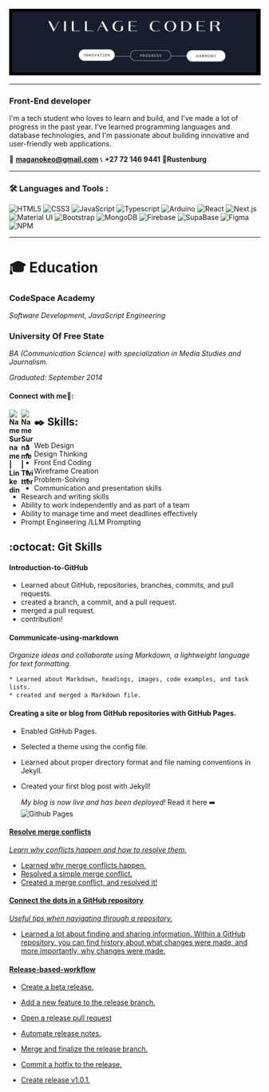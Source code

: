 


![My image](https://github.com/K-Magano/K-Magano/raw/main/header.png)

---

### Front-End developer

I'm a tech student who loves to learn and build, and I've made a lot of progress in the past year. 
I've learned programming languages and database technologies, and I'm passionate about building innovative and user-friendly web applications.

📧 **maganokeo@gmail.com** 📞 **+27 72 146 9441**  📍**Rustenburg**


---

### :hammer_and_wrench: Languages and Tools :
![HTML5](https://img.shields.io/badge/-HTML5-black?style=flat-circle&logo=html5&logoColor=E34F26)
![CSS3](https://img.shields.io/badge/-CSS3-black?style=flat-circle&logo=css3&logoColor=1572B6)
![JavaScript](https://img.shields.io/badge/-JavaScript-black?style=flat-circle&logo=javascript)
![Typescript](https://img.shields.io/badge/-Typescript-black?style=flat-circle&logo=typescript)
![Arduino](https://img.shields.io/badge/-Arduino-black?style=flat-circle&logo=arduino)
![React](https://img.shields.io/badge/-React-black?style=flat-circle&logo=react)
![Next.js](https://img.shields.io/badge/-Next.js-black?style=flat-circle&logo=next.js&logoColor=white)
![Material UI](https://img.shields.io/badge/-material-black?style=flat-circle&logo=mui)
![Bootstrap](https://img.shields.io/badge/-Bootstrap-black?style=flat-circle&logo=bootstrap)
![MongoDB](https://img.shields.io/badge/-MongoDB-black?style=flat-circle&logo=mongodb)
![Firebase](https://img.shields.io/badge/-Firebase-black?style=flat-circle&logo=firebase)
![SupaBase](https://img.shields.io/badge/-SupaBase-black?style=flat-circle&logo=Supabase)
![Figma](https://img.shields.io/badge/-Figma-181717?style=flat-circle&logo=Figma)
![NPM](https://img.shields.io/badge/-NPM-181717?style=flat-circle&logo=NPM)


----------

# 🎓 Education

### CodeSpace Academy 
*Software Development*, 
*JavaScript Engineering*

### University Of Free State
*BA (Communication Science) with specialization in Media Studies and Journalism.* 

*Graduated: September 2014*  

<td>
<h4> Connect with me🤝: <h4>
  </hr>
  <a href="https://www.linkedin.com/in/keorapetse-magano-320ab538//">
   <img align="left" alt=" Name Surname  | Linkedin" width="24px" src="https://www.vectorlogo.zone/logos/linkedin/linkedin-icon.svg" />
  </a>
 
  <a href="https://twitter.com/VillagePrincezz">
    <img align="left" alt="Name Surname | Twitter" width="26px" src="https://www.vectorlogo.zone/logos/twitter/twitter-official.svg" />
  </a>

</td>

## ✒️ Skills:
- Web Design 
- Design Thinking
- Front End Coding
- Wireframe Creation
- Problem-Solving 
- Communication and presentation skills
- Research and writing skills
- Ability to work independently and as part of a team
- Ability to manage time and meet deadlines effectively
- Prompt Engineering /LLM Prompting

  
## :octocat: Git Skills

#### Introduction-to-GitHub 
   * Learned about GitHub, repositories, branches, commits, and pull requests.
   * created a branch, a commit, and a pull request.
   * merged a pull request.
   * contribution! 
 
 #### Communicate-using-markdown

*Organize ideas and collaborate using Markdown, a lightweight language for text formatting.*

    * Learned about Markdown, headings, images, code examples, and task lists.
    * created and merged a Markdown file.

#### Creating a site or blog from GitHub repositories with GitHub Pages.

*  Enabled GitHub Pages.
* Selected a theme using the config file.
* Learned about proper directory format and file naming conventions in Jekyll.
* Created your first blog post with Jekyll!

  *My blog is now live and has been deployed!* 
     Read it here  ➡️ ![Github Pages](https://img.shields.io/badge/-Github-black?style=flat-circle&logo=Github)   <a href="https://k-magano.github.io/skills-github-pages/2023/09/08/As-The-Empire-grows.html">

#### Resolve merge conflicts
  *Learn why conflicts happen and how to resolve them.*

* Learned why merge conflicts happen.
* Resolved a simple merge conflict.
* Created a merge conflict, and resolved it!


#### Connect the dots in a GitHub repository
*Useful tips when navigating through a repository.*

 - Learned a lot about finding and sharing information. Within a GitHub repository, you can find history about what changes were made, and more importantly, why changes were made.

#### Release-based-workflow

* Create a beta release.
* Add a new feature to the release branch.
* Open a release pull request
* Automate release notes.
* Merge and finalize the release branch.
* Commit a hotfix to the release.
* Create release v1.0.1.
  



  <br>
  

